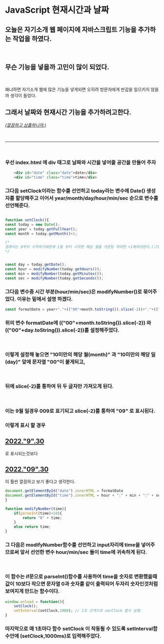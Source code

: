 # JavaScript 현재시간과 날짜



## 오늘은 자기소개 웹 페이지에 자바스크립트 기능을 추가하는 작업을 하였다.
<br>

## 무슨 기능을 넣을까 고민이 많이 되었다.

<br>

왜냐하면 자기소개 웹에 많은 기능을 넣게되면
오히려 방문자에게 반감을 일으키지 않을까 생각이 들었다.

## 그래서 날짜와 현재시간 기능을 추가하려고한다.
<u><i>(깔끔하고 심플하니까.)</i></u>

<br>

***
<br>

### 우선 index.html 에 div 태그로 날짜와 시간을 넣어줄 공간을 만들어 주자

```html
    <div id="date" class="date">date</div>
    <div id="time" class="time">time</div>
```

### 그다음 setClock이라는 함수를 선언하고 today라는 변수에 Date() 생성자를 할당해주고 이어서 year/month/day/hour/min/sec 순으로 변수를 선언해준다.

```javascript

function setClock(){
const today = new Date();
const year = today.getFullYear();
const month = today.getMonth()+1; 

/*
컴퓨터는 0부터 시작하기때문에 1월 부터 시작한 해당 월을 카운팅 하려면 +1해줘야한다.(그렇지 않으면 1월은 0월로 표시될 수 있다.)
*/


const day = today.getDate();
const hour = modifyNumber(today.getHours());
const min = modifyNumber(today.getMinutes());
const sec = modifyNumber(today.getSeconds());
```

### 그다음 변수중 시간 부분(hour/min/sec)은 modifyNumber()로 묶어주었다. 이유는 밑에서 설명 하겠다.

```javascript
const formatDate = year+"."+(("00"+month.toString()).slice(-2))+"."+(("00"+day.toString()).slice(-2));
```

### 위의 변수 formatDate에 (("00"+month.toString()).slice(-2)) 와 (("00"+day.toString()).slice(-2))를 설정해주었다.

<br>

### 이렇게 설정해 놓으면 "10미만의 해당 월(month)" 과 "10미만의 해당 일(day)" 앞에 문자열 "00"이 붙게되고,

<br>

### 뒤에 slice(-2)를 통하여 뒤 두 글자만 가져오게 된다.

<br>

### 이는 9월 일경우 009로 표기되고 slice(-2)를 통하여 "09" 로 표시된다.
### 이렇게 표시 할 경우 <h2><u>2022."9".30</u></h2> 로 표시되는것보다 <h2><u>2022."09".30</u></h2>이 훨씬 깔끔하고 보기 좋다고 생각한다.

```javascript
document.getElementById("date").innerHTML = formatDate
document.getElementById("time").innerHTML = hour + ":" + min + ":" + sec;
}
```
```javascript
function modifyNumber(time){
    if(parseInt(time)<10){
        return "0" + time;
    }
    else return time;
}
```
### 그 다음은 modifyNumber함수를 선언하고 input자리에 time을 넣어주므로써 앞서 선언한 변수 hour/min/sec 들이 time에 귀속하게 된다.
<br>

### 이 함수는 if문으로 parseInt()함수를 사용하여 time을 숫자로 변환했을때 값이 10보다 작으면 문자열 0과 숫자를 같이 출력되어 두자리 숫자인것처럼 보여지게 만드는 함수이다.

```javascript
window.onload = function(){
    setClock();
    setInterval(setClock,1000); // 1초 간격으로 secClock 함수 실행.
}
```
### 마지막으로 매 1초마다 함수 setClock 이 작동될 수 있도록 setInterval함수안에 (setClock,1000ms)로 입력해주었다.
